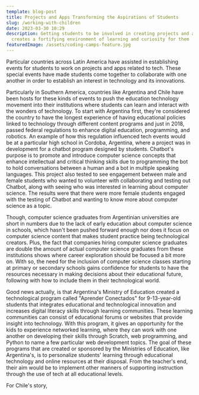 ```yaml
---
template: blog-post
title: Projects and Apps Transforming the Aspirations of Students
slug: /working-with-children
date: 2023-03-30 10:29
description: Getting students to be involved in creating projects and apps
  creates a fortifying environment of learning and curiosity for them
featuredImage: /assets/coding-camps-feature.jpg
---
```

P﻿articular countries across Latin America have assisted in establishing events for students to work on projects and apps related to tech. These special events have made students come together to collaborate with one another in order to establish an interest in technology and its innovations. 

P﻿articularly in Southern America, countries like Argentina and Chile have been hosts for these kinds of events to push the education technology movement into their institutions where students can learn and interact with the wonders of technology. To start with Argentina first, they're considered the country to have the longest experience of having educational policies linked to technology through different content programs and just in 2018, passed federal regulations to enhance digital education, programming, and robotics. An example of how this regulation influenced tech events would be at a particular high school in Cordoba, Argentina, where a project was in development for a chatbot program designed by students. Chatbot's purpose is to promote and introduce computer science concepts that enhance intellectual and critical thinking skills due to programming the bot to hold conversations between a human and a bot in multiple speaking languages. This project also tested to see engagement between male and female students who wanted to volunteer with collaborating and testing out Chatbot, along with seeing who was interested in learning about computer science. The results were that there were more female students engaged with the testing of Chatbot and wanting to know more about computer science as a topic. 

Though, computer science graduates from Argentinian universities are short in numbers due to the lack of early education about computer science in schools, which hasn't been pushed forward enough nor does it focus on computer science content that makes student practice being technological creators. Plus, the fact that companies hiring computer science graduates are double the amount of actual computer science graduates from these institutions shows where career exploration should be focused a bit more on. With so, the need for the inclusion of computer science classes starting at primary or secondary schools gains confidence for students to have the resources necessary in making decisions about their educational future, following with how to include them in their technological world. 

G﻿ood news actually, is that Argentina's Ministry of Education created a technological program called "Aprender Conectados" for 9-13-year-old students that integrates educational and technological innovation and increases digital literacy skills through learning communities. These learning communities can consist of educational forums or websites that provide insight into technology. With this program, it gives an opportunity for the kids to experience networked learning, where they can work with one another on developing their skills through Scratch, web programming, and Python to name a few particular web development topics. The goal of these programs that are created or sponsored by the Ministries of Education, like Argentina's, is to personalize students' learning through educational technology and online resources at their disposal. From the teacher's end, their aim would be to implement other manners of supporting instruction through the use of tech at all educational levels. 

F﻿or Chile's story,